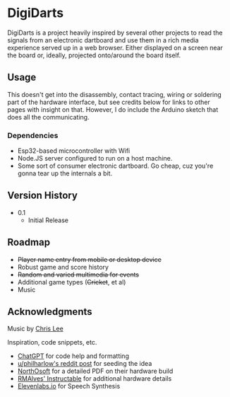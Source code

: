# DigiDarts

DigiDarts is a project heavily inspired by several other projects to read the signals from an electronic dartboard and use them in a rich media experience served up in a web browser. Either displayed on a screen near the board or, ideally, projected onto/around the board itself.

## Usage
This doesn't get into the disassembly, contact tracing, wiring or soldering part of the hardware interface, but see credits below for links to other pages with insight on that. However, I do include the Arduino sketch that does all the communicating.

### Dependencies

* Esp32-based microcontroller with Wifi
* Node.JS server configured to run on a host machine.
* Some sort of consumer electronic dartboard. Go cheap, cuz you're gonna tear up the internals a bit.

## Version History

* 0.1
    * Initial Release

## Roadmap
* ~~Player name entry from mobile or desktop device~~
* Robust game and score history
* ~~Random and varied multimedia for events~~
* Additional game types (~~Cricket~~, et al)
* Music

## Acknowledgments
Music by [Chris Lee](https://github.com/cleeverz)

Inspiration, code snippets, etc.
* [ChatGPT](https://chatgpt.com) for code help and formatting
* [u/philharlow's reddit post](https://www.reddit.com/r/arduino/comments/tw8vui/finally_got_my_dartboard_project_glued_together/) for seeding the idea
* [NorthOsoft](http://northosoft.com/) for a detailed PDF on their hardware build
* [RMAlves' Instructable](https://www.instructables.com/OpenDarts-the-Home-Made-Darts-Machine/) for additional hardware details
* [Elevenlabs.io](https://elevenlabs.io/app/speech-synthesis) for Speech Synthesis
